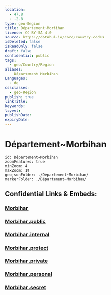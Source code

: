 ```yaml
---
location:
  - 47.8
  - -2.8
type: geo-Region
title: Département~Morbihan
license: CC BY-SA 4.0
source: https://datahub.io/core/country-codes
isDeleted: false
isReadOnly: false
draft: false
confidential: public
tags:
  - geo/Country/Region
aliases:
  - Département~Morbihan
Languages:
  - de
cssclasses:
  - geo-Region
publish: true
linkTitle:
keywords:
layout:
publishDate:
expiryDate:
---
```


# Département~Morbihan

```leaflet
id: Département~Morbihan
zoomFeatures: true 
minZoom: 4 
maxZoom: 18
geojsonFolder: ./Département~Morbihan/
markerFolder: ./Département~Morbihan/
```


## Confidential Links & Embeds: 

### [Morbihan](/_Standards/Earth/Continent/Europe/Europe~West/France/regions~France/Bretagne/departments~Bretagne/Morbihan.md) 

### [Morbihan.public](/_public/Earth/Continent/Europe/Europe~West/France/regions~France/Bretagne/departments~Bretagne/Morbihan.public.md) 

### [Morbihan.internal](/_internal/Earth/Continent/Europe/Europe~West/France/regions~France/Bretagne/departments~Bretagne/Morbihan.internal.md) 

### [Morbihan.protect](/_protect/Earth/Continent/Europe/Europe~West/France/regions~France/Bretagne/departments~Bretagne/Morbihan.protect.md) 

### [Morbihan.private](/_private/Earth/Continent/Europe/Europe~West/France/regions~France/Bretagne/departments~Bretagne/Morbihan.private.md) 

### [Morbihan.personal](/_personal/Earth/Continent/Europe/Europe~West/France/regions~France/Bretagne/departments~Bretagne/Morbihan.personal.md) 

### [Morbihan.secret](/_secret/Earth/Continent/Europe/Europe~West/France/regions~France/Bretagne/departments~Bretagne/Morbihan.secret.md)


